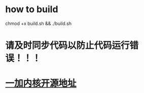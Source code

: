 # how to build
chmod +x build.sh && ./build.sh

# 请及时同步代码以防止代码运行错误！！！

# [一加内核开源地址](https://github.com/OnePlusOSS/kernel_manifest)
